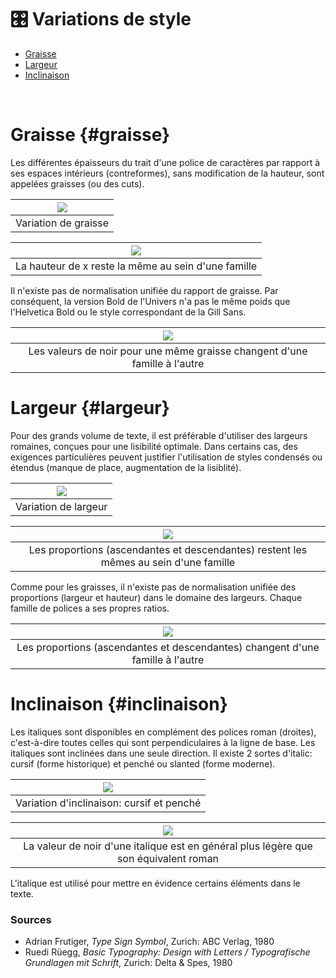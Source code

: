 # 🎛️ Variations de style

- [Graisse](#graisse)
- [Largeur](#largeur)
- [Inclinaison](#inclinaison)

&nbsp;

# Graisse {#graisse}

Les différentes épaisseurs du trait d'une police de caractères par rapport à ses espaces intérieurs (contreformes), sans modification de la hauteur, sont appelées graisses (ou des cuts).

|![](links/4-Variations.jpg) |
|:---:|
| Variation de graisse | 

|![](links/4-Variations2.gif) |
|:---:|
| La hauteur de x reste la même au sein d'une famille | 

Il n'existe pas de normalisation unifiée du rapport de graisse. Par conséquent, la version Bold de l'Univers n'a pas le même poids que l'Helvetica Bold ou le style correspondant de la Gill Sans. 

|![](links/4-Variations_up.jpg) |
|:---:|
| Les valeurs de noir pour une même graisse changent d'une famille à l'autre | 

# Largeur {#largeur}

Pour des grands volume de texte, il est préférable d'utiliser des largeurs romaines, conçues pour une lisibilité optimale. Dans certains cas, des exigences particulières peuvent justifier l'utilisation de styles condensés ou étendus (manque de place, augmentation de la lisiblité).

|![](links/4-Variations6.jpg) |
|:---:|
| Variation de largeur | 

|![](links/4-Variations7.gif) |
|:---:|
| Les proportions (ascendantes et descendantes) restent les mêmes au sein d'une famille | 

Comme pour les graisses, il n'existe pas de normalisation unifiée des proportions (largeur et hauteur) dans le domaine des largeurs. Chaque famille de polices a ses propres ratios.

|![](links/Typo_Parameters_14.jpg) |
|:---:|
| Les proportions (ascendantes et descendantes) changent d'une famille à l'autre | 

# Inclinaison {#inclinaison}

Les italiques sont disponibles en complément des polices roman (droites), c'est-à-dire toutes celles qui sont perpendiculaires à la ligne de base. Les italiques sont inclinées dans une seule direction. Il existe 2 sortes d'italic: cursif (forme historique) et penché ou slanted (forme moderne).

|![](links/4-Variations11.jpg) |
|:---:|
| Variation d'inclinaison: cursif et penché | 

|![](links/4-Variations12.gif) |
|:---:|
| La valeur de noir d'une italique est en général plus légère que son équivalent roman |

L'italique est utilisé pour mettre en évidence certains éléments dans le texte.


### Sources

- Adrian Frutiger, *Type Sign Symbol*, Zurich: ABC Verlag, 1980  
- Ruedi Rüegg, *Basic Typography: Design with Letters / Typografische Grundlagen mit Schrift*, Zurich: Delta & Spes, 1980  

<!-- - **Prénom Nom**  
  *Titre*, 0000 -->

<!-- [^1]: Adrian Frutiger, *Type, Sign, Symbol*, 1980 -->

